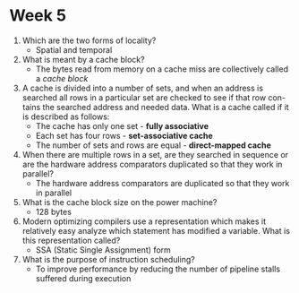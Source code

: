 Week 5
======

1. Which are the two forms of locality?
    - Spatial and temporal
1. What is meant by a cache block?
    - The bytes read from memory on a cache miss are collectively called a *cache block*
1. A  cache  is  divided  into  a  number  of  sets,  and  when  an  address
   is searched all rows in a particular set are checked to see if that row con-
   tains the searched address and needed data. What is a cache called if it is
   described as follows:
    - The cache has only one set - **fully associative**
    - Each set has four rows - **set-associative cache**
    - The number of sets and rows are equal - **direct-mapped cache**
1. When there are multiple rows in a set, are they searched in sequence or are
   the hardware address comparators duplicated so that they work in parallel?
    - The hardware address comparators are duplicated so that they work in parallel
1. What is the cache block size on the power machine?
    - 128 bytes
1. Modern optimizing compilers use a representation which makes it relatively
   easy analyze which statement has modified a variable. What is this
   representation called?
    - SSA (Static Single Assignment) form
1. What is the purpose of instruction scheduling?
    - To improve performance by reducing the number of pipeline stalls suffered
      during execution
